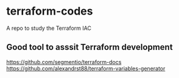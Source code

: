 # terraform-codes
A repo to study the Terraform IAC

## Good tool to asssit Terraform development
https://github.com/segmentio/terraform-docs
https://github.com/alexandrst88/terraform-variables-generator
